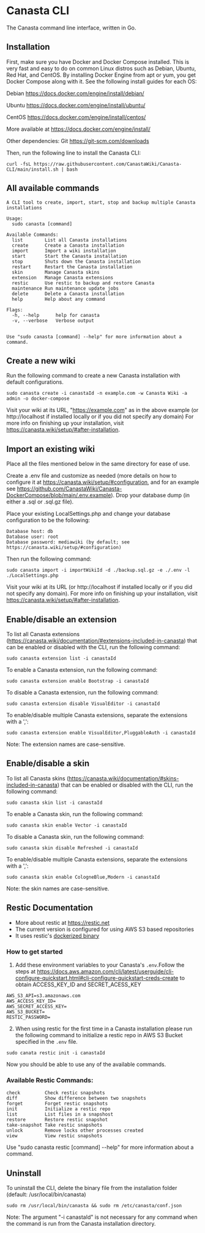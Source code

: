 # Canasta CLI
The Canasta command line interface, written in Go.

## Installation
First, make sure you have Docker and Docker Compose installed. This is very fast and easy to do on common Linux distros such as Debian, Ubuntu, Red Hat, and CentOS. By installing Docker Engine from apt or yum, you get Docker Compose along with it. See the following install guides for each OS:

Debian https://docs.docker.com/engine/install/debian/

Ubuntu https://docs.docker.com/engine/install/ubuntu/

CentOS https://docs.docker.com/engine/install/centos/

More available at https://docs.docker.com/engine/install/

Other dependencies:
Git https://git-scm.com/downloads

Then, run the following line to install the Canasta CLI:

```
curl -fsL https://raw.githubusercontent.com/CanastaWiki/Canasta-CLI/main/install.sh | bash
``` 

## All available commands

```
A CLI tool to create, import, start, stop and backup multiple Canasta installations

Usage:
  sudo canasta [command]

Available Commands:
  list        List all Canasta installations
  create      Create a Canasta installation
  import      Import a wiki installation
  start       Start the Canasta installation
  stop        Shuts down the Canasta installation
  restart     Restart the Canasta installation
  skin        Manage Canasta skins
  extension   Manage Canasta extensions
  restic      Use restic to backup and restore Canasta
  maintenance Run maintenance update jobs
  delete      Delete a Canasta installation
  help        Help about any command

Flags:
  -h, --help      help for canasta
  -v, --verbose   Verbose output


Use "sudo canasta [command] --help" for more information about a command.
```
## Create a new wiki
Run the following command to create a new Canasta installation with default configurations.
```
sudo canasta create -i canastaId -n example.com -w Canasta Wiki -a admin -o docker-compose
```
Visit your wiki at its URL, "https://example.com" as in the above example (or http://localhost if installed locally or if you did not specify any domain)
For more info on finishing up your installation, visit https://canasta.wiki/setup/#after-installation.

## Import an existing wiki
Place all the files mentioned below in the same directory for ease of use.

Create a .env file and customize as needed (more details on how to configure it at https://canasta.wiki/setup/#configuration, and for an example see https://github.com/CanastaWiki/Canasta-DockerCompose/blob/main/.env.example).
Drop your database dump (in either a .sql or .sql.gz file).

Place your existing LocalSettings.php and change your database configuration to be the following:
```
Database host: db
Database user: root
Database password: mediawiki (by default; see https://canasta.wiki/setup/#configuration)
```
Then run the following command:
```
sudo canasta import -i importWikiId -d ./backup.sql.gz -e ./.env -l ./LocalSettings.php  
```
Visit your wiki at its URL (or http://localhost if installed locally or if you did not specify any domain).
For more info on finishing up your installation, visit https://canasta.wiki/setup/#after-installation.

## Enable/disable an extension
To list all Canasta extensions (https://canasta.wiki/documentation/#extensions-included-in-canasta) that can be enabled or disabled with the CLI, run the following command:
```
sudo canasta extension list -i canastaId
```

To enable a Canasta extension, run the following command:
```
sudo canasta extension enable Bootstrap -i canastaId
```

To disable a Canasta extension, run the following command:
```
sudo canasta extension disable VisualEditor -i canastaId
```

To enable/disable multiple Canasta extensions, separate the extensions with a ',':
```
sudo canasta extension enable VisualEditor,PluggableAuth -i canastaId
```

Note: The extension names are case-sensitive.


## Enable/disable a skin
To list all Canasta skins (https://canasta.wiki/documentation/#skins-included-in-canasta) that can be enabled or disabled with the CLI, run the following command:
```
sudo canasta skin list -i canastaId
```

To enable a Canasta skin, run the following command:
```
sudo canasta skin enable Vector -i canastaId
```

To disable a Canasta skin, run the following command:
```
sudo canasta skin disable Refreshed -i canastaId
```

To enable/disable multiple Canasta extensions, separate the extensions with a ',':
```
sudo canasta skin enable CologneBlue,Modern -i canastaId
```
Note: the skin names are case-sensitive.

## Restic Documentation
* More about restic at https://restic.net
* The current version is configured for using AWS S3 based repositories
* It uses restic's [dockerized binary](https://hub.docker.com/r/restic/restic)

### How to get started
1. Add these environment variables to your Canasta's `.env`.Follow the steps at https://docs.aws.amazon.com/cli/latest/userguide/cli-configure-quickstart.html#cli-configure-quickstart-creds-create to obtain ACCESS_KEY_ID and SECRET_ACESS_KEY
```
AWS_S3_API=s3.amazonaws.com
AWS_ACCESS_KEY_ID=
AWS_SECRET_ACCESS_KEY=
AWS_S3_BUCKET=
RESTIC_PASSWORD=
```
2. When using restic for the first time in a Canasta installation please run the following command to initialize a restic repo in AWS S3 Bucket specified in the `.env` file.
```
sudo canata restic init -i canastaId
```
Now you should be able to use any of the available commands.

### Available Restic Commands:
  ```
  check         Check restic snapshots
  diff          Show difference between two snapshots
  forget        Forget restic snapshots
  init          Initialize a restic repo
  list          List files in a snapshost
  restore       Restore restic snapshot
  take-snapshot Take restic snapshots
  unlock        Remove locks other processes created
  view          View restic snapshots
  ```
Use "sudo canasta restic [command] --help" for more information about a command.

## Uninstall
To uninstall the CLI, delete the binary file from the installation folder (default: /usr/local/bin/canasta)

```
sudo rm /usr/local/bin/canasta && sudo rm /etc/canasta/conf.json
```

Note: The argument "-i canastaId" is not necessary for any command when the command is run from the Canasta installation directory.
